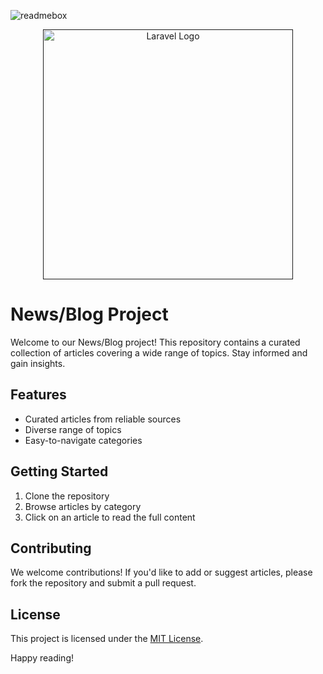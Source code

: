 ![readmebox](https://github.com/porn-codex/Java79/assets/106463487/c7327c43-75d7-4e9b-b818-b96648559d97)
<p align="center"><a href="" target="_blank"><img src="https://raw.githubusercontent.com/laravel/art/master/logo-lockup/5%20SVG/2%20CMYK/1%20Full%20Color/laravel-logolockup-cmyk-red.svg" width="400" alt="Laravel Logo"></a></p>


# News/Blog Project

Welcome to our News/Blog project! This repository contains a curated collection of articles covering a wide range of topics. Stay informed and gain insights.

## Features

- Curated articles from reliable sources
- Diverse range of topics
- Easy-to-navigate categories

## Getting Started

1. Clone the repository
2. Browse articles by category
3. Click on an article to read the full content

## Contributing

We welcome contributions! If you'd like to add or suggest articles, please fork the repository and submit a pull request.

## License

This project is licensed under the [MIT License](LICENSE).

Happy reading!
